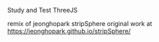Study and Test ThreeJS

remix of jeonghopark stripSphere
original work at https://jeonghopark.github.io/stripSphere/  
